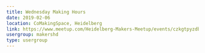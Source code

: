 ```yaml
---
title: Wednesday Making Hours
date: 2019-02-06
location: CoMakingSpace, Heidelberg
link: https://www.meetup.com/Heidelberg-Makers-Meetup/events/czkgtpyzdbjb/
usergroup: makershd
type: usergroup
---
```

